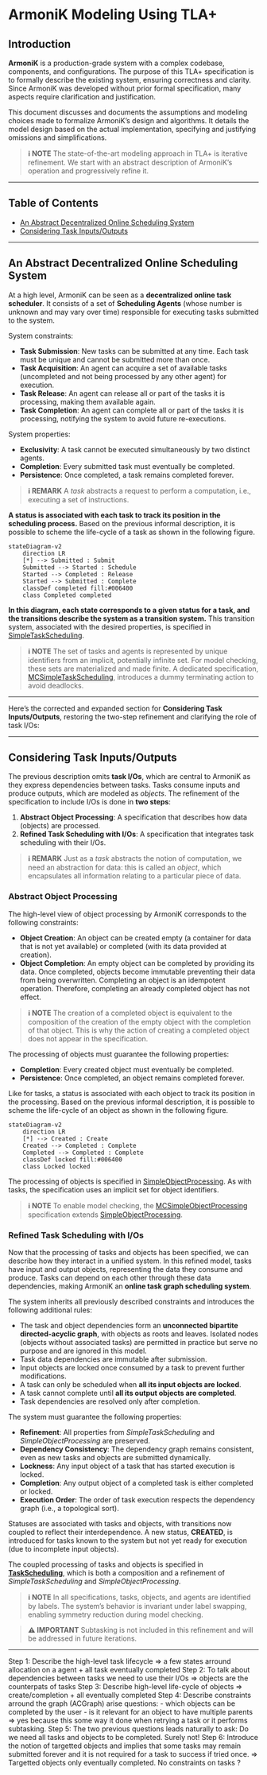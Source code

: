 # ArmoniK Modeling Using TLA+

## Introduction

**ArmoniK** is a production-grade system with a complex codebase, components, and configurations. The purpose of this TLA+ specification is to formally describe the existing system, ensuring correctness and clarity. Since ArmoniK was developed without prior formal specification, many aspects require clarification and justification.

This document discusses and documents the assumptions and modeling choices made to formalize ArmoniK’s design and algorithms. It details the model design based on the actual implementation, specifying and justifying omissions and simplifications.

> **ℹ️ NOTE**
> The state-of-the-art modeling approach in TLA+ is iterative refinement. We start with an abstract description of ArmoniK’s operation and progressively refine it.

---

## Table of Contents

* [An Abstract Decentralized Online Scheduling System](#an-abstract-decentralized-online-scheduling-system)
* [Considering Task Inputs/Outputs](#considering-task-inputsoutputs)

---

## An Abstract Decentralized Online Scheduling System

At a high level, ArmoniK can be seen as a **decentralized online task scheduler**. It consists of a set of **Scheduling Agents** (whose number is unknown and may vary over time) responsible for executing tasks submitted to the system.

System constraints:
- **Task Submission**: New tasks can be submitted at any time. Each task must be unique and cannot be submitted more than once.
- **Task Acquisition**: An agent can acquire a set of available tasks (uncompleted and not being processed by any other agent) for execution.
- **Task Release**: An agent can release all or part of the tasks it is processing, making them available again.
- **Task Completion**: An agent can complete all or part of the tasks it is processing, notifying the system to avoid future re-executions.

System properties:
- **Exclusivity**: A task cannot be executed simultaneously by two distinct agents.
- **Completion**: Every submitted task must eventually be completed.
- **Persistence**: Once completed, a task remains completed forever.

> **ℹ️ REMARK**
> A *task* abstracts a request to perform a computation, i.e., executing a set of instructions.

**A status is associated with each task to track its position in the scheduling process.** Based on the previous informal description, it is possible to scheme the life-cycle of a task as shown in the following figure.

```mermaid
stateDiagram-v2
    direction LR
    [*] --> Submitted : Submit
    Submitted --> Started : Schedule
    Started --> Completed : Release
    Started --> Submitted : Complete
    classDef completed fill:#006400
    class Completed completed
```

**In this diagram, each state corresponds to a given status for a task, and the transitions describe the system as a transition system.** This transition system, associated with the desired properties, is specified in [SimpleTaskScheduling](../specs/SimpleTaskScheduling.tla).

> **ℹ️ NOTE**
> The set of tasks and agents is represented by unique identifiers from an implicit, potentially infinite set. For model checking, these sets are materialized and made finite. A dedicated specification, [MCSimpleTaskScheduling](../specs/MCSimpleTaskScheduling.tla), introduces a dummy terminating action to avoid deadlocks.

---

Here’s the corrected and expanded section for **Considering Task Inputs/Outputs**, restoring the two-step refinement and clarifying the role of task I/Os:

---

## Considering Task Inputs/Outputs

The previous description omits **task I/Os**, which are central to ArmoniK as they express dependencies between tasks. Tasks consume inputs and produce outputs, which are modeled as *objects*. The refinement of the specification to include I/Os is done in **two steps**:

1. **Abstract Object Processing**: A specification that describes how data (objects) are processed.
2. **Refined Task Scheduling with I/Os**: A specification that integrates task scheduling with their I/Os.

> **ℹ️ REMARK**
> Just as a *task* abstracts the notion of computation, we need an abstraction for data: this is called an *object*, which encapsulates all information relating to a particular piece of data.

### Abstract Object Processing

The high-level view of object processing by ArmoniK corresponds to the following constraints:
- **Object Creation**: An object can be created empty (a container for data that is not yet available) or completed (with its data provided at creation).
- **Object Completion**: An empty object can be completed by providing its data. Once completed, objects become immutable preventing their data from being overwritten. Completing an object is an idempotent operation. Therefore, completing an already completed object has not effect.

> **ℹ️ NOTE**
> The creation of a completed object is equivalent to the composition of the creation of the empty object with the completion of that object. This is why the action of creating a completed object does not appear in the specification.

The processing of objects must guarantee the following properties:
- **Completion**: Every created object must eventually be completed.
- **Persistence**: Once completed, an object remains completed forever.

Like for tasks, a status is associated with each object to track its position in the processing. Based on the previous informal description, it is possible to scheme the life-cycle of an object as shown in the following figure.

```mermaid
stateDiagram-v2
    direction LR
    [*] --> Created : Create
    Created --> Completed : Complete
    Completed --> Completed : Complete
    classDef locked fill:#006400
    class Locked locked
```

The processing of objects is specified in [SimpleObjectProcessing](../specs/SimpleObjectProcessing.tla). As with tasks, the specification uses an implicit set for object identifiers.

> **ℹ️ NOTE**
> To enable model checking, the [MCSimpleObjectProcessing](../specs/MCSimpleObjectProcessing.tla) specification extends [SimpleObjectProcessing](../specs/SimpleObjectProcessing.tla).

### Refined Task Scheduling with I/Os

Now that the processing of tasks and objects has been specified, we can describe how they interact in a unified system. In this refined model, tasks have input and output objects, representing the data they consume and produce. Tasks can depend on each other through these data dependencies, making ArmoniK an **online task graph scheduling system**.

The system inherits all previously described constraints and introduces the following additional rules:

- The task and object dependencies form an **unconnected bipartite directed-acyclic graph**, with objects as roots and leaves. Isolated nodes (objects without associated tasks) are permitted in practice but serve no purpose and are ignored in this model.
- Task data dependencies are immutable after submission.
- Input objects are locked once consumed by a task to prevent further modifications.
- A task can only be scheduled when **all its input objects are locked**.
- A task cannot complete until **all its output objects are completed**.
- Task dependencies are resolved only after completion.

The system must guarantee the following properties:

- **Refinement**: All properties from *SimpleTaskScheduling* and *SimpleObjectProcessing* are preserved.
- **Dependency Consistency**: The dependency graph remains consistent, even as new tasks and objects are submitted dynamically.
- **Lockness**: Any input object of a task that has started execution is locked.
- **Completion**: Any output object of a completed task is either completed or locked.
- **Execution Order**: The order of task execution respects the dependency graph (i.e., a topological sort).

Statuses are associated with tasks and objects, with transitions now coupled to reflect their interdependence. A new status, **CREATED**, is introduced for tasks known to the system but not yet ready for execution (due to incomplete input objects).

The coupled processing of tasks and objects is specified in **[TaskScheduling](../specs/TaskScheduling.tla)**, which is both a composition and a refinement of *SimpleTaskScheduling* and *SimpleObjectProcessing*.

> **ℹ️ NOTE**
> In all specifications, tasks, objects, and agents are identified by labels. The system’s behavior is invariant under label swapping, enabling symmetry reduction during model checking.

> **⚠️ IMPORTANT**
> Subtasking is not included in this refinement and will be addressed in future iterations.

---


Step 1: Describe the high-level task lifecycle => a few states arround allocation on a agent + all task eventually completed
Step 2: To talk about dependencies between tasks we need to use their I/Os => objects are the counterpats of tasks
Step 3: Describe high-level life-cycle of objects => create/completion + all eventually completed
Step 4: Describe constraints arround the graph (ACGraph) arise questions:
    - which objects can be completed by the user
    - is it relevant for an object to have multiple parents => yes because this some way it done when retrying a task or it performs subtasking.
Step 5: The two previous questions leads naturally to ask: Do we need all tasks and objects to be completed. Surely not!
Step 6: Introduce the notion of targetted objects and implies that some tasks may remain submitted forever and it is not required for a task to success if tried once. => Targetted objects only eventually completed. No constraints on tasks ?